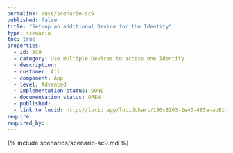 ```yaml
---
permalink: /use/scenario-sc9
published: false
title: "Set-up an additional Device for the Identity"
type: scenario
toc: true
properties:
  - id: SC9
  - category: Use multiple Devices to access one Identity
  - description:
  - customer: All
  - component: App
  - level: Advanced
  - implementation status: DONE
  - documentation status: OPEN
  - published:
  - link to lucid: https//lucid.app/lucidchart/156c8203-2e46-485a-ab81-b584914f3422/edit?invitationId=inv_5f4a5783-d5f9-437e-92ef-b233de0b05f1&page=0_0#
require:
required_by:
---
```


{% include scenarios/scenario-sc9.md %}
